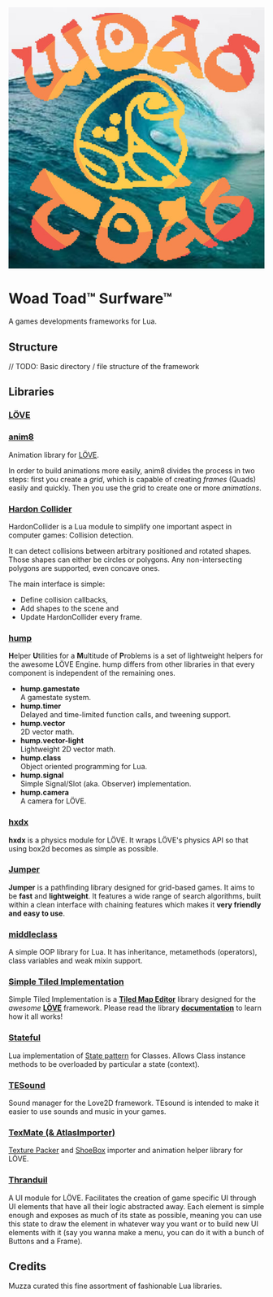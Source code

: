 ![surfware xoxo](./surfware.jpg)

# Woad Toad™ Surfware™
A games developments frameworks for Lua.

## Structure
// TODO: Basic directory / file structure of the framework

## Libraries

### [LÖVE](LOVE)

### [anim8](https://github.com/kikito/anim8)
Animation library for [LÖVE](LOVE).

In order to build animations more easily, anim8 divides the process in two steps: first you create a _grid_, which is capable of creating _frames_ (Quads) easily and quickly. Then you use the grid to create one or more _animations_.

### [Hardon Collider](https://vrld.github.io/HardonCollider/)
HardonCollider is a Lua module to simplify one important aspect in computer games: Collision detection.

It can detect collisions between arbitrary positioned and rotated shapes. Those shapes can either be circles or polygons. Any non-intersecting polygons are supported, even concave ones.

The main interface is simple:

- Define collision callbacks,
- Add shapes to the scene and
- Update HardonCollider every frame.

### [hump](https://vrld.github.io/hump/)
**H**elper **U**tilities for a **M**ultitude of **P**roblems is a set of lightweight helpers for the awesome LÖVE Engine. hump differs from other libraries in that every component is independent of the remaining ones.

* **hump.gamestate**  
A gamestate system.
* **hump.timer**  
Delayed and time-limited function calls, and tweening support.
* **hump.vector**  
2D vector math.
* **hump.vector-light**  
Lightweight 2D vector math.
* **hump.class**  
Object oriented programming for Lua.
* **hump.signal**  
Simple Signal/Slot (aka. Observer) implementation.
* **hump.camera**  
A camera for LÖVE.

### [hxdx](https://github.com/adonaac/hxdx)
**hxdx** is a physics module for LÖVE. It wraps LÖVE's physics API so that using box2d becomes as simple as possible.

### [Jumper](https://github.com/Yonaba/Jumper)
__Jumper__ is a pathfinding library designed for grid-based games. It aims to be __fast__ and __lightweight__.
It features a wide range of search algorithms, built within a clean interface with 
chaining features which makes it __very friendly and easy to use__.

### [middleclass](https://github.com/kikito/middleclass)
A simple OOP library for Lua. It has inheritance, metamethods (operators), class variables and weak mixin support.

### [Simple Tiled Implementation](https://github.com/karai17/Simple-Tiled-Implementation)
Simple Tiled Implementation is a [**Tiled Map Editor**][Tiled] library designed for the *awesome* [**LÖVE**][LOVE] framework. Please read the library [**documentation**][sti-docs] to learn how it all works!

### [Stateful](https://github.com/kikito/stateful.lua)
Lua implementation of [State pattern](https://en.wikipedia.org/wiki/State_pattern) for Classes. Allows Class instance methods to be overloaded by particular a state (context).

### [TESound](https://love2d.org/wiki/TEsound)
Sound manager for the Love2D framework. TEsound is intended to make it easier to use sounds and music in your games.

### [TexMate (& AtlasImporter)](https://github.com/Muzz/TexMate)
[Texture Packer](https://www.codeandweb.com/texturepacker) and [ShoeBox](http://renderhjs.net/shoebox/) importer and animation helper library for LÖVE.

### [Thranduil](https://github.com/adonaac/thranduil)
A UI module for LÖVE. Facilitates the creation of game specific UI through UI elements that have all their logic abstracted away. Each element is simple enough and exposes as much of its state as possible, meaning you can use this state to draw the element in whatever way you want or to build new UI elements with it (say you wanna make a menu, you can do it with a bunch of Buttons and a Frame).

## Credits
Muzza curated this fine assortment of fashionable Lua libraries.

[Tiled]: http://www.mapeditor.org/
[LOVE]: https://www.love2d.org/
[sti-docs]: http://karai17.github.io/Simple-Tiled-Implementation/
